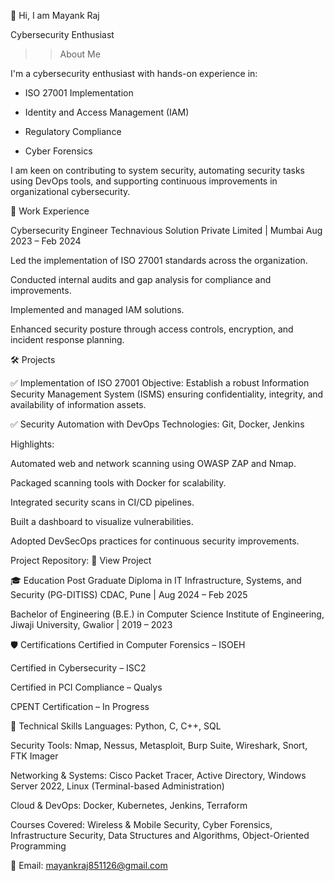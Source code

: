 👋 Hi, I am Mayank Raj

Cybersecurity Enthusiast

 >> About Me
  
  I'm a cybersecurity enthusiast with hands-on experience in:

 - ISO 27001 Implementation

 - Identity and Access Management (IAM)

 - Regulatory Compliance

 - Cyber Forensics

I am keen on contributing to system security, automating security tasks using DevOps tools, and supporting continuous improvements in organizational cybersecurity.

💼 Work Experience

Cybersecurity Engineer
Technavious Solution Private Limited | Mumbai
Aug 2023 – Feb 2024

Led the implementation of ISO 27001 standards across the organization.

Conducted internal audits and gap analysis for compliance and improvements.

Implemented and managed IAM solutions.

Enhanced security posture through access controls, encryption, and incident response planning.

🛠️ Projects

✅ Implementation of ISO 27001
Objective: Establish a robust Information Security Management System (ISMS) ensuring confidentiality, integrity, and availability of information assets.

✅ Security Automation with DevOps
Technologies: Git, Docker, Jenkins

Highlights:

Automated web and network scanning using OWASP ZAP and Nmap.

Packaged scanning tools with Docker for scalability.

Integrated security scans in CI/CD pipelines.

Built a dashboard to visualize vulnerabilities.

Adopted DevSecOps practices for continuous security improvements.

Project Repository: 🔗 View Project

🎓 Education
Post Graduate Diploma in IT Infrastructure, Systems, and Security (PG-DITISS)
CDAC, Pune | Aug 2024 – Feb 2025

Bachelor of Engineering (B.E.) in Computer Science
Institute of Engineering, Jiwaji University, Gwalior | 2019 – 2023

🛡️ Certifications
Certified in Computer Forensics – ISOEH

Certified in Cybersecurity – ISC2

Certified in PCI Compliance – Qualys

CPENT Certification – In Progress

🧰 Technical Skills
Languages: Python, C, C++, SQL

Security Tools: Nmap, Nessus, Metasploit, Burp Suite, Wireshark, Snort, FTK Imager

Networking & Systems: Cisco Packet Tracer, Active Directory, Windows Server 2022, Linux (Terminal-based Administration)

Cloud & DevOps: Docker, Kubernetes, Jenkins, Terraform

Courses Covered: Wireless & Mobile Security, Cyber Forensics, Infrastructure Security, Data Structures and Algorithms, Object-Oriented Programming


📧 Email: mayankraj851126@gmail.com


